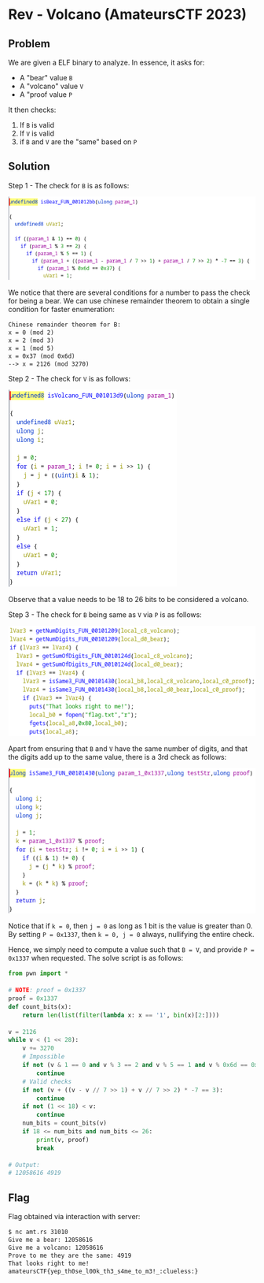 # Rev - Volcano (AmateursCTF 2023)

## Problem

We are given a ELF binary to analyze. In essence, it asks for:
* A "bear" value `B`
* A "volcano" value `V`
* A "proof value `P`

It then checks:
1. If `B` is valid
2. If `V` is valid
3. if `B` and `V` are the "same" based on `P`

## Solution

Step 1 - The check for `B` is as follows:

![Bear value Check](images/rev_volcano1.png)

We notice that there are several conditions for a number to pass the check for being a bear. We can use chinese remainder theorem to obtain a single condition for faster enumeration:

```
Chinese remainder theorem for B:
x = 0 (mod 2)
x = 2 (mod 3)
x = 1 (mod 5)
x = 0x37 (mod 0x6d)
--> x = 2126 (mod 3270)
```

Step 2 - The check for `V` is as follows:

![Volcano value Check](images/rev_volcano2.png)

Observe that a value needs to be 18 to 26 bits to be considered a volcano.

Step 3 - The check for `B` being same as `V` via `P` is as follows:

!["Same" Check](images/rev_volcano3a.png)

Apart from ensuring that `B` and `V` have the same number of digits, and that the digits add up to the same value, there is a 3rd check as follows:

!["Same" 3rd Check](images/rev_volcano3b.png)

Notice that if `k = 0`, then `j = 0` as long as 1 bit is the value is greater than 0. By setting `P = 0x1337`, then `k = 0, j = 0` always, nullifying the entire check.

Hence, we simply need to compute a value such that `B = V`, and provide `P = 0x1337` when requested. The solve script is as follows:

```python
from pwn import *

# NOTE: proof = 0x1337
proof = 0x1337
def count_bits(x):
    return len(list(filter(lambda x: x == '1', bin(x)[2:])))

v = 2126
while v < (1 << 28):
    v += 3270
    # Impossible
    if not (v & 1 == 0 and v % 3 == 2 and v % 5 == 1 and v % 0x6d == 0x37):
        continue
    # Valid checks
    if not (v + ((v - v // 7 >> 1) + v // 7 >> 2) * -7 == 3):
        continue
    if not (1 << 18) < v:
        continue
    num_bits = count_bits(v) 
    if 18 <= num_bits and num_bits <= 26:
        print(v, proof)
        break 

# Output:
# 12058616 4919
```

## Flag

Flag obtained via interaction with server:

```
$ nc amt.rs 31010
Give me a bear: 12058616
Give me a volcano: 12058616
Prove to me they are the same: 4919
That looks right to me!
amateursCTF{yep_th0se_l00k_th3_s4me_to_m3!_:clueless:}
```